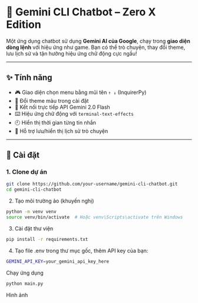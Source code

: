 # 🤖 Gemini CLI Chatbot – Zero X Edition

Một ứng dụng chatbot sử dụng **Gemini AI của Google**, chạy trong **giao diện dòng lệnh** với hiệu ứng như game. Bạn có thể trò chuyện, thay đổi theme, lưu lịch sử và tận hưởng hiệu ứng chữ động cực ngầu!

---

## ✨ Tính năng

- 🎮 Giao diện chọn menu bằng mũi tên `↑ ↓` (InquirerPy)
- 🎨 Đổi theme màu trong cài đặt
- 🧠 Kết nối trực tiếp API Gemini 2.0 Flash
- ⌨️ Hiệu ứng chữ động với `terminal-text-effects`
- 🕘 Hiển thị thời gian từng tin nhắn
- 💾 Hỗ trợ lưu/hiển thị lịch sử trò chuyện

---

## 🧰 Cài đặt

### 1. Clone dự án

```bash
git clone https://github.com/your-username/gemini-cli-chatbot.git
cd gemini-cli-chatbot
```

2. Tạo môi trường ảo (khuyến nghị)

```bash
python -m venv venv
source venv/bin/activate  # Hoặc venv\Scripts\activate trên Windows
```

3. Cài đặt thư viện

```bash
pip install -r requirements.txt
```

4. Tạo file .env trong thư mục gốc, thêm API key của bạn:

```bash
GEMINI_API_KEY=your_gemini_api_key_here
```

Chạy ứng dụng

```bash
python main.py
```

Hình ảnh

